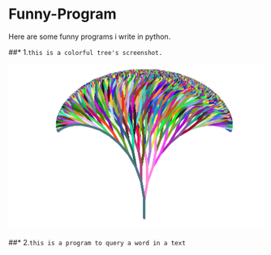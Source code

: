 # Funny-Program
Here are some funny programs i write in python.

##* 1.`this is a colorful tree's screenshot.`


![image](https://github.com/Soyn/Funny-Program/raw/master/screenshots/ColorfulTree.png)

##* 2.`this is a program to query a word in a text`
                                              
